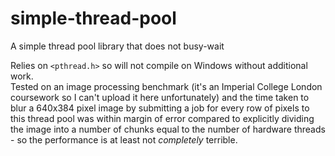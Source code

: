 # simple-thread-pool
A simple thread pool library that does not busy-wait

Relies on `<pthread.h>` so will not compile on Windows without additional work. <br />
Tested on an image processing benchmark (it's an Imperial College London coursework so I can't upload it here unfortunately) and the time taken to blur a 640x384 pixel image by submitting a job for every row of pixels to this thread pool was within margin of error compared to explicitly dividing the image into a number of chunks equal to the number of hardware threads - so the performance is at least not *completely* terrible.
